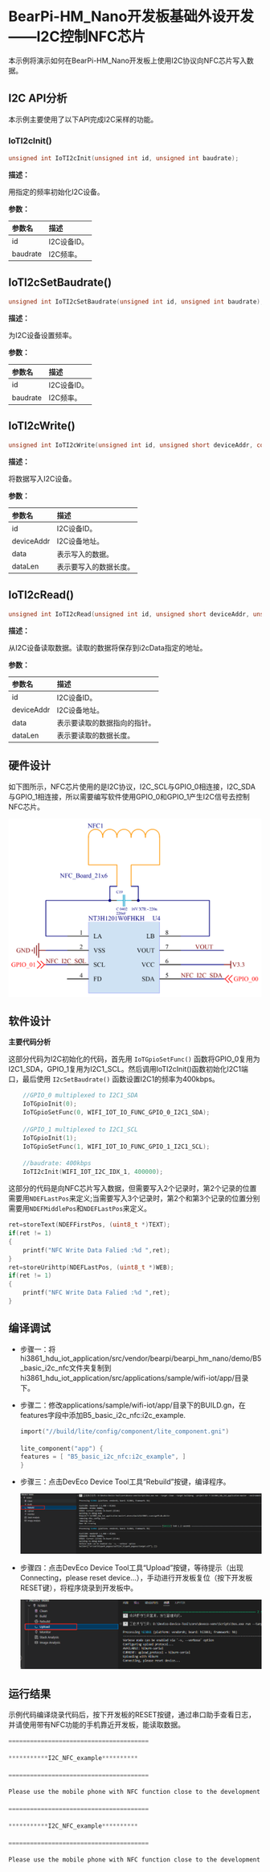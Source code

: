 # BearPi-HM_Nano开发板基础外设开发——I2C控制NFC芯片
本示例将演示如何在BearPi-HM_Nano开发板上使用I2C协议向NFC芯片写入数据。


## I2C API分析
本示例主要使用了以下API完成I2C采样的功能。
### IoTI2cInit()
```c
unsigned int IoTI2cInit(unsigned int id, unsigned int baudrate);
```
 **描述：**

用指定的频率初始化I2C设备。


**参数：**

|参数名|描述|
|:--|:------| 
| id | I2C设备ID。  |
| baudrate |I2C频率。|

## IoTI2cSetBaudrate()
```c
unsigned int IoTI2cSetBaudrate(unsigned int id, unsigned int baudrate);
```
 **描述：**

为I2C设备设置频率。

**参数：**

|参数名|描述|
|:--|:------| 
| id | I2C设备ID。  |
| baudrate |I2C频率。|

## IoTI2cWrite()
```c
unsigned int IoTI2cWrite(unsigned int id, unsigned short deviceAddr, const unsigned char *data, unsigned int dataLen);

```
 **描述：**

将数据写入I2C设备。


**参数：**

|参数名|描述|
|:--|:------| 
| id | I2C设备ID。  |
| deviceAddr |I2C设备地址。|
| data |表示写入的数据。|
| dataLen |表示要写入的数据长度。|

## IoTI2cRead()
```c
unsigned int IoTI2cRead(unsigned int id, unsigned short deviceAddr, unsigned char *data, unsigned int dataLen);
```
 **描述：**

从I2C设备读取数据。读取的数据将保存到i2cData指定的地址。


**参数：**

|参数名|描述|
|:--|:------| 
| id | I2C设备ID。  |
| deviceAddr |I2C设备地址。|
| data |表示要读取的数据指向的指针。|
| dataLen |表示要读取的数据长度。|



## 硬件设计
如下图所示，NFC芯片使用的是I2C协议，I2C_SCL与GPIO_0相连接，I2C_SDA与GPIO_1相连接，所以需要编写软件使用GPIO_0和GPIO_1产生I2C信号去控制NFC芯片。

![E53接口电路](/src/vendor/bearpi/bearpi_hm_nano/doc/figures/B5_basic_i2c_nfc/NFC电路.png "E53接口电路")

## 软件设计

**主要代码分析**

这部分代码为I2C初始化的代码，首先用 `IoTGpioSetFunc()` 函数将GPIO_0复用为I2C1_SDA，GPIO_1复用为I2C1_SCL。然后调用IoTI2cInit()函数初始化I2C1端口，最后使用 `I2cSetBaudrate()` 函数设置I2C1的频率为400kbps。
```c
    //GPIO_0 multiplexed to I2C1_SDA
    IoTGpioInit(0);
    IoTGpioSetFunc(0, WIFI_IOT_IO_FUNC_GPIO_0_I2C1_SDA);

    //GPIO_1 multiplexed to I2C1_SCL
    IoTGpioInit(1);
    IoTGpioSetFunc(1, WIFI_IOT_IO_FUNC_GPIO_1_I2C1_SCL);

    //baudrate: 400kbps
    IoTI2cInit(WIFI_IOT_I2C_IDX_1, 400000);
```
这部分的代码是向NFC芯片写入数据，但需要写入2个记录时，第2个记录的位置需要用`NDEFLastPos`来定义;当需要写入3个记录时，第2个和第3个记录的位置分别需要用`NDEFMiddlePos`和`NDEFLastPos`来定义。
```c
ret=storeText(NDEFFirstPos, (uint8_t *)TEXT);
if(ret != 1)
{
    printf("NFC Write Data Falied :%d ",ret);
}
ret=storeUrihttp(NDEFLastPos, (uint8_t *)WEB);
if(ret != 1)
{
    printf("NFC Write Data Falied :%d ",ret);
}
```


## 编译调试


* 步骤一：将hi3861_hdu_iot_application/src/vendor/bearpi/bearpi_hm_nano/demo/B5_basic_i2c_nfc文件夹复制到hi3861_hdu_iot_application/src/applications/sample/wifi-iot/app/目录下。

* 步骤二：修改applications/sample/wifi-iot/app/目录下的BUILD.gn，在features字段中添加B5_basic_i2c_nfc:i2c_example.

    ```c
    import("//build/lite/config/component/lite_component.gni")

    lite_component("app") {
    features = [ "B5_basic_i2c_nfc:i2c_example", ]
    }
    ```
* 步骤三：点击DevEco Device Tool工具“Rebuild”按键，编译程序。

    ![image-20230103154607638](/doc/pic/image-20230103154607638.png)

* 步骤四：点击DevEco Device Tool工具“Upload”按键，等待提示（出现Connecting，please reset device...），手动进行开发板复位（按下开发板RESET键），将程序烧录到开发板中。

    ![image-20230103154836005](/doc/pic/image-20230103154836005.png)    
    


## 运行结果

示例代码编译烧录代码后，按下开发板的RESET按键，通过串口助手查看日志，并请使用带有NFC功能的手机靠近开发板，能读取数据。
```c
=======================================

***********I2C_NFC_example**********

=======================================

Please use the mobile phone with NFC function close to the development board!

=======================================

***********I2C_NFC_example**********

=======================================

Please use the mobile phone with NFC function close to the development board!
```
